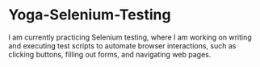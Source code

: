# Yoga-Selenium-Testing
I am currently practicing Selenium testing, where I am working on writing and executing test scripts to automate browser interactions, such as clicking buttons, filling out forms, and navigating web pages.
